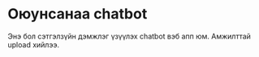# Оюунсанаа chatbot

Энэ бол сэтгэлзүйн дэмжлэг үзүүлэх chatbot вэб апп юм. 
Амжилттай upload хийлээ.
